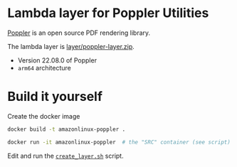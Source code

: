 # Lambda layer for Poppler Utilities

[Poppler](https://poppler.freedesktop.org/) is an open source PDF rendering library.

The lambda layer is [layer/poppler-layer.zip](layer/poppler-layer.zip).
- Version 22.08.0 of Poppler
- `arm64` architecture

 # Build it yourself
Create the docker image
```bash
docker build -t amazonlinux-poppler .
```

```bash
docker run -it amazonlinux-poppler  # the "SRC" container (see script)
```

Edit and run the [`create_layer.sh`](create_layer.sh) script.
